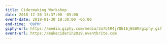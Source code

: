 ```yaml
---
title: Cidermaking Workshop
date: 2018-12-30 13:37:00 -05:00
event-date: 2019-01-30 19:30:00 -05:00
end-time: '09PM'
giphy-url: https://media.giphy.com/media/3o7btR4jYOEIEjBS8M/giphy.gif
event-url: https://makeciderin2019.eventbrite.com
---
```


